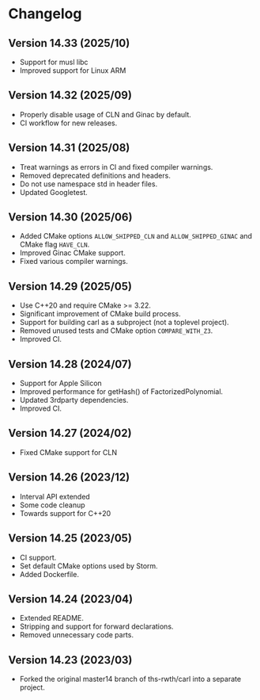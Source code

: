 Changelog
==============

## Version 14.33 (2025/10)
- Support for musl libc
- Improved support for Linux ARM

## Version 14.32 (2025/09)
- Properly disable usage of CLN and Ginac by default.
- CI workflow for new releases.

## Version 14.31 (2025/08)
- Treat warnings as errors in CI and fixed compiler warnings.
- Removed deprecated definitions and headers.
- Do not use namespace std in header files.
- Updated Googletest.

## Version 14.30 (2025/06)
- Added CMake options `ALLOW_SHIPPED_CLN` and `ALLOW_SHIPPED_GINAC` and CMake flag `HAVE_CLN`.
- Improved Ginac CMake support.
- Fixed various compiler warnings.

## Version 14.29 (2025/05)
- Use C++20 and require CMake >= 3.22.
- Significant improvement of CMake build process.
- Support for building carl as a subproject (not a toplevel project).
- Removed unused tests and CMake option `COMPARE_WITH_Z3`.
- Improved CI.

## Version 14.28 (2024/07)
- Support for Apple Silicon
- Improved performance for getHash() of FactorizedPolynomial.
- Updated 3rdparty dependencies.
- Improved CI.

## Version 14.27 (2024/02)
- Fixed CMake support for CLN

## Version 14.26 (2023/12)
- Interval API extended
- Some code cleanup
- Towards support for C++20

## Version  14.25 (2023/05)
- CI support.
- Set default CMake options used by Storm.
- Added Dockerfile.

## Version  14.24 (2023/04)
- Extended README.
- Stripping and support for forward declarations.
- Removed unnecessary code parts.

## Version  14.23 (2023/03)
- Forked the original master14 branch of ths-rwth/carl into a separate project.
